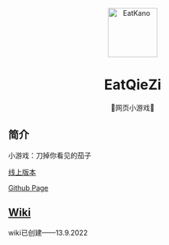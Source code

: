 <p align="center">
  <a href="https://xingye.me/game/eatkano"><img src="https://github.com/adddsf/Eateggplant/blob/main/static/image/ClickBefore.png?raw=true" width="100" height="100" alt="EatKano"></a>
</p>
<div align="center">

# EatQieZi

 🍆网页小游戏🍆

</div>


## 简介

小游戏：刀掉你看见的茄子

[线上版本](https://adddsf.github.io/Eateggplant/)
 
[Github Page](https://adddsf.github.io/Eateggplant/)

## [Wiki](https://github.com/adddsf/EatQieZi/wiki)

wiki已创建——13.9.2022
